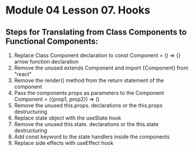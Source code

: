 # Module 04 Lesson 07. Hooks

## Steps for Translating from Class Components to Functional Components:

1. Replace Class Component declaration to const Component = () => {} arrow
   function declaration
2. Remove the unused extends Component and import {Component} from "react"
3. Remove the render() method from the return statement of the component
4. Pass the components props as parameters to the Component Component = ({prop1,
   prop2}) => ()
5. Remove the unused this.props. declarations or the this.props destructuring
6. Replace state object with the useState hook
7. Remove the unused this.state. declarations or the this.state destructuring
8. Add const keyword to the state handlers inside the components
9. Replace side effects with useEffect hook
